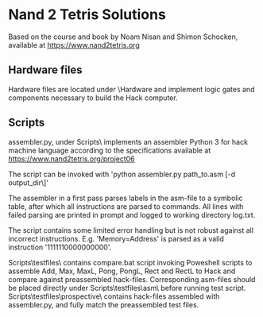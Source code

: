 # Nand 2 Tetris Solutions

Based on the course and book by Noam Nisan and Shimon Schocken, available at https://www.nand2tetris.org

## Hardware files

Hardware files are located under \Hardware and implement logic gates and components necessary to build the Hack computer.

## Scripts

assembler.py, under Scripts\ implements an assembler Python 3 for hack machine language according to the specifications available at https://www.nand2tetris.org/project06

The script can be invoked with 'python assembler.py path_to.asm [-d output_dir\\]'

The assembler in a first pass parses labels in the asm-file to a symbolic table, after which all instructions are parsed to commands. All lines with failed parsing are printed in prompt and logged to working directory log.txt.

The script contains some limited error handling but is not robust against all incorrect instructions. E.g. 'Memory=Address' is parsed as a valid instruction '1111110000000000'.

Scripts\testfiles\ contains compare.bat script invoking Poweshell scripts to assemble Add, Max, MaxL, Pong, PongL, Rect and RectL to Hack and compare against preassembled hack-files. Corresponding asm-files should be placed directly under Scripts\testfiles\asm\ before running test script. Scripts\testfiles\prospective\ contains hack-files assembled with assembler.py, and fully match the preassembled test files.

